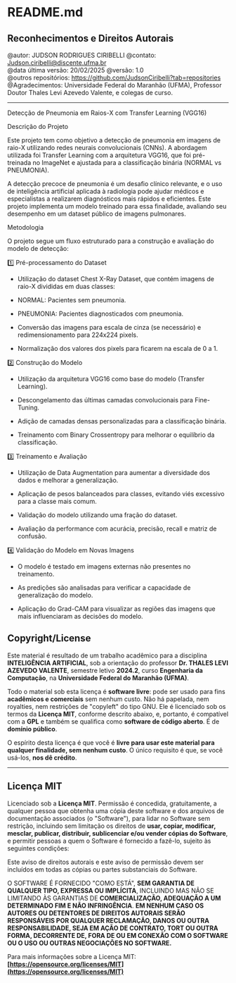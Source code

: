 # README.md

## **Reconhecimentos e Direitos Autorais**

@autor: JUDSON RODRIGUES CIRIBELLI
@contato: Judson.ciribelli@discente.ufma.br  
@data última versão: 20/02/2025
@versão: 1.0  
@outros repositórios: https://github.com/JudsonCiribelli?tab=repositories
@Agradecimentos: Universidade Federal do Maranhão (UFMA), Professor Doutor Thales Levi Azevedo Valente, e colegas de curso.

---

Detecção de Pneumonia em Raios-X com Transfer Learning (VGG16)

Descrição do Projeto

Este projeto tem como objetivo a detecção de pneumonia em imagens de raio-X utilizando redes neurais convolucionais (CNNs). A abordagem utilizada foi Transfer Learning com a arquitetura VGG16, que foi pré-treinada no ImageNet e ajustada para a classificação binária (NORMAL vs PNEUMONIA).

A detecção precoce de pneumonia é um desafio clínico relevante, e o uso de inteligência artificial aplicada à radiologia pode ajudar médicos e especialistas a realizarem diagnósticos mais rápidos e eficientes. Este projeto implementa um modelo treinado para essa finalidade, avaliando seu desempenho em um dataset público de imagens pulmonares.

Metodologia

O projeto segue um fluxo estruturado para a construção e avaliação do modelo de detecção:

1️⃣ Pré-processamento do Dataset

- Utilização do dataset Chest X-Ray Dataset, que contém imagens de raio-X divididas em duas classes:

- NORMAL: Pacientes sem pneumonia.

- PNEUMONIA: Pacientes diagnosticados com pneumonia.

- Conversão das imagens para escala de cinza (se necessário) e redimensionamento para 224x224 pixels.

- Normalização dos valores dos pixels para ficarem na escala de 0 a 1.

2️⃣ Construção do Modelo

- Utilização da arquitetura VGG16 como base do modelo (Transfer Learning).

- Descongelamento das últimas camadas convolucionais para Fine-Tuning.

- Adição de camadas densas personalizadas para a classificação binária.

- Treinamento com Binary Crossentropy para melhorar o equilíbrio da classificação.

3️⃣ Treinamento e Avaliação

- Utilização de Data Augmentation para aumentar a diversidade dos dados e melhorar a generalização.

- Aplicação de pesos balanceados para classes, evitando viés excessivo para a classe mais comum.

- Validação do modelo utilizando uma fração do dataset.

- Avaliação da performance com acurácia, precisão, recall e matriz de confusão.

4️⃣ Validação do Modelo em Novas Imagens

- O modelo é testado em imagens externas não presentes no treinamento.

- As predições são analisadas para verificar a capacidade de generalização do modelo.

- Aplicação do Grad-CAM para visualizar as regiões das imagens que mais influenciaram as decisões do modelo.

## **Copyright/License**

Este material é resultado de um trabalho acadêmico para a disciplina **INTELIGÊNCIA ARTIFICIAL**, sob a orientação do professor **Dr. THALES LEVI AZEVEDO VALENTE**, semestre letivo **2024.2**, curso **Engenharia da Computação**, na **Universidade Federal do Maranhão (UFMA)**.

Todo o material sob esta licença é **software livre**: pode ser usado para fins **acadêmicos e comerciais** sem nenhum custo. Não há papelada, nem royalties, nem restrições de "copyleft" do tipo GNU. Ele é licenciado sob os termos da **Licença MIT**, conforme descrito abaixo, e, portanto, é compatível com a **GPL** e também se qualifica como **software de código aberto**. É de **domínio público**.

O espírito desta licença é que você é **livre para usar este material para qualquer finalidade, sem nenhum custo**. O único requisito é que, se você usá-los, **nos dê crédito**.

---

## **Licença MIT**

Licenciado sob a **Licença MIT**. Permissão é concedida, gratuitamente, a qualquer pessoa que obtenha uma cópia deste software e dos arquivos de documentação associados (o "Software"), para lidar no Software sem restrição, incluindo sem limitação os direitos de **usar, copiar, modificar, mesclar, publicar, distribuir, sublicenciar e/ou vender cópias do Software**, e permitir pessoas a quem o Software é fornecido a fazê-lo, sujeito às seguintes condições:

Este aviso de direitos autorais e este aviso de permissão devem ser incluídos em todas as cópias ou partes substanciais do Software.

O SOFTWARE É FORNECIDO "COMO ESTÁ", **SEM GARANTIA DE QUALQUER TIPO, EXPRESSA OU IMPLÍCITA**, INCLUINDO MAS NÃO SE LIMITANDO ÀS GARANTIAS DE **COMERCIALIZAÇÃO, ADEQUAÇÃO A UM DETERMINADO FIM E NÃO INFRINGÊNCIA**. **EM NENHUM CASO OS AUTORES OU DETENTORES DE DIREITOS AUTORAIS SERÃO RESPONSÁVEIS POR QUALQUER RECLAMAÇÃO, DANOS OU OUTRA RESPONSABILIDADE, SEJA EM AÇÃO DE CONTRATO, TORT OU OUTRA FORMA, DECORRENTE DE, FORA DE OU EM CONEXÃO COM O SOFTWARE OU O USO OU OUTRAS NEGOCIAÇÕES NO SOFTWARE.**

Para mais informações sobre a Licença MIT: **[https://opensource.org/licenses/MIT](https://opensource.org/licenses/MIT)**
